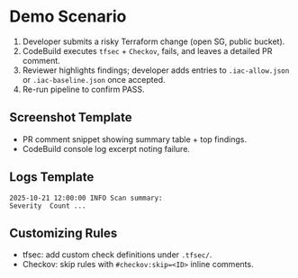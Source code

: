 # Demo Scenario

1. Developer submits a risky Terraform change (open SG, public bucket).
2. CodeBuild executes `tfsec` + `Checkov`, fails, and leaves a detailed PR comment.
3. Reviewer highlights findings; developer adds entries to `.iac-allow.json` or `.iac-baseline.json` once accepted.
4. Re-run pipeline to confirm PASS.

## Screenshot Template

- PR comment snippet showing summary table + top findings.
- CodeBuild console log excerpt noting failure.

## Logs Template

```
2025-10-21 12:00:00 INFO Scan summary:
Severity  Count ...
```

## Customizing Rules

- tfsec: add custom check definitions under `.tfsec/`.
- Checkov: skip rules with `#checkov:skip=<ID>` inline comments.
